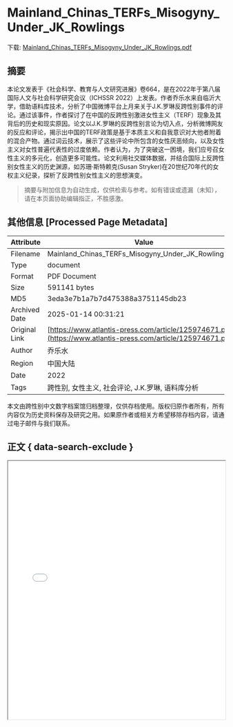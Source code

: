 # Mainland_Chinas_TERFs_Misogyny_Under_JK_Rowlings

<!-- tcd_download_link -->
下载: <a href="../Mainland_Chinas_TERFs_Misogyny_Under_JK_Rowlings.pdf" download>Mainland_Chinas_TERFs_Misogyny_Under_JK_Rowlings.pdf</a>
<!-- tcd_download_link_end -->

## 摘要

<!-- tcd_abstract -->
本论文发表于《社会科学、教育与人文研究进展》卷664，是在2022年于第八届国际人文与社会科学研究会议（ICHSSR 2022）上发表。作者乔乐水来自临沂大学，借助语料库技术，分析了中国微博平台上月来关于J.K.罗琳反跨性别事件的评论。通过该事件，作者探讨了在中国的反跨性别激进女性主义（TERF）现象及其背后的历史和现实原因。论文以J.K.罗琳的反跨性别言论为切入点，分析微博网友的反应和评论，揭示出中国的TERF政策是基于本质主义和自我意识对大他者附着的混合产物。通过词云技术，展示了这些评论中所包含的女性厌恶倾向，以及女性主义对女性普遍代表性的过度依赖。作者认为，为了突破这一困境，我们应号召女性主义的多元化，创造更多可能性。论文利用社交媒体数据，并结合国际上反跨性别女性主义的历史渊源，如苏珊·斯特赖克(Susan Stryker)在20世纪70年代的女权主义纪录，探析了反跨性别女性主义的思想演变。

<!-- tcd_abstract_end -->

> 摘要与附加信息为自动生成，仅供检索与参考。如有错误或遗漏（未知），请在本页面协助编辑指正，不胜感激。

## 其他信息 [Processed Page Metadata]

| Attribute       | Value                                  |
|-----------------|----------------------------------------|
| Filename        | Mainland_Chinas_TERFs_Misogyny_Under_JK_Rowlings.pdf                             |
| Type            | document                                 |
| Format          | PDF Document                               |
| Size            | 591141 bytes                           |
| MD5             | 3eda3e7b1a7b7d475388a3751145db23                                  |
| Archived Date   | 2025-01-14 00:31:21                             |
| Original Link   | [https://www.atlantis-press.com/article/125974671.pdf](https://www.atlantis-press.com/article/125974671.pdf)                         |
| Author          | 乔乐水                               |
| Region          | 中国大陆                               |
| Date            | 2022                                 |
| Tags            | 跨性别, 女性主义, 社会评论, J.K.罗琳, 语料库分析                                 |

本文由跨性别中文数字档案馆归档整理，仅供存档使用。版权归原作者所有，所有内容仅为历史资料保存及研究之用。如果原作者或相关方希望移除存档内容，请通过电子邮件与我们联系。

## 正文 { data-search-exclude }

<!-- tcd_main_text -->
<iframe src="../Mainland_Chinas_TERFs_Misogyny_Under_JK_Rowlings.pdf" width="100%" height="600px">
    <p>无法显示PDF，请下载查看。</p>
</iframe>
<!-- tcd_main_text_end -->

